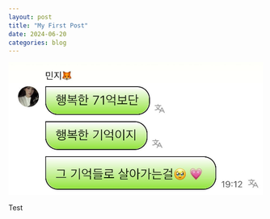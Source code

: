 ```yaml
---
layout: post
title: "My First Post"
date: 2024-06-20
categories: blog
---
```


![images1](assets/images/F_x6aeFasAA7wvu.jfif)

Test
